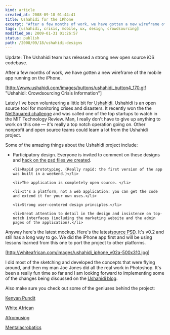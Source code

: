 ```yaml
---
kind: article
created_at: 2008-09-18 01:44:41
title: Ushahidi for the iPhone
excerpt: "After a few months of work, we have gotten a new wireframe of the mobile app"
tags: [ushahidi, crisis, mobile, ux, design, crowdsourcing]
modified_on: 2009-01-31 01:26:57
status: publish 
path: /2008/09/18/ushahidi-designs
---
```


Update: The Ushahidi team has released a strong new open source iOS codebase. 

After a few months of work, we have gotten a new wireframe of the mobile app running on the iPhone. 

[http://www.ushahidi.com/images/buttons/ushahidi_button4_170.gif "Ushahidi: Crowdsourcing Crisis Information"] 

Lately I've been volunteering a little bit for <a href="http://ushahidi.com">Ushahidi</a>. Ushahidi is an open source tool for monitoring crises and disasters. It recently won the the <a href="http://blog.ushahidi.com/index.php/2008/05/30/winning-the-netsquared-challenge/">NetSquared challenge</a> and was called one of the top startups to watch in the MIT Technology Review. Man, I really don't have to give up anything to work on this one &mdash; it's really a top notch operation going on. Other nonprofit and open source teams could learn a lot from the Ushahidi project. 

Some of the amazing things about the Ushahidi project include: 

<ul>
	<li>Participatory design. Everyone is invited to comment on these designs and <a href="/ushahidi/Ushahidi_v3b.psd">hack on the psd files we created</a>.</li>

	<li>Rapid prototyping. (Really rapid: the first version of the app was built in a weekend.)</li>

	<li>The application is completely open source. </li>

	<li>It's a platform, not a web application: you can get the code and extend it for your own uses.</li>

	<li>Strong user-centered design principles.</li>

	<li>Great attention to detail in the design and insistence on top-notch interfaces (including the marketing website and the admin pages of the application).</li>

</ul>

Anyway here's the latest mockup. Here's the latest<a href="/ushahidi/Ushahidi_v3b.psd">source PSD</a>. It's v0.2 and still has a long way to go. We did the iPhone app first and will be using lessons learned from this one to port the project to other platforms. 

[http://whiteafrican.com/images/ushahidi_iphone_v02a-500x310.jpg]

I did most of the sketching and developed the concepts that were flying around, and then my man Joe Jones did all the real work in Photoshop. It's been a really fun time so far and I am looking forward to implementing some of the changes being discussed on the <a href="http://blog.ushahidi.com">Ushahidi blog</a>.  

Also make sure you check out some of the geniuses behind the project: 

<p><a href="http://www.kenyanpundit.com">Kenyan Pundit</a></p>
<p><a href="http://www.whiteafrican.com">White African</a></p>
<p><a href="http://www.afromusing.com/blog/">Afromusing</a></p>
<p><a href="http://www.mentalacrobatics.com/think">Mentalacrobatics </a></p>







